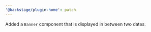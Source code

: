 ```yaml
---
'@backstage/plugin-home': patch
---
```


Added a `Banner` component that is displayed in between two dates.
